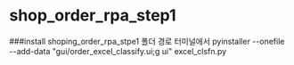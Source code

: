 # shop_order_rpa_step1

###install
shoping_order_rpa_stpe1 폴더 경로 터미널에서 pyinstaller --onefile --add-data "gui/order_excel_classify.ui;g
ui" excel_clsfn.py 
